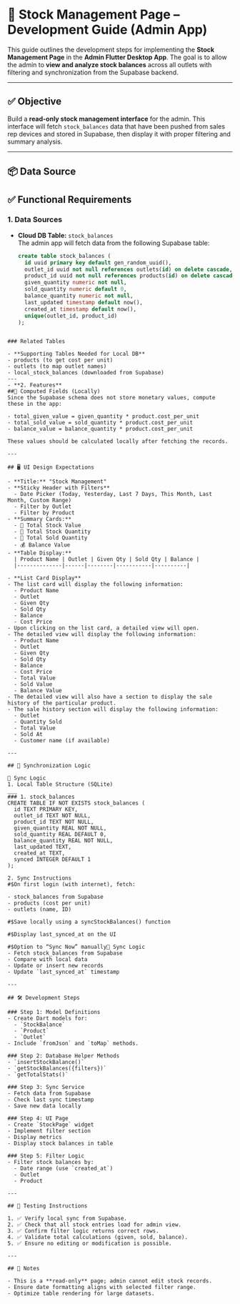 # 🧾 Stock Management Page – Development Guide (Admin App)

This guide outlines the development steps for implementing the **Stock Management Page** in the **Admin Flutter Desktop App**. The goal is to allow the admin to **view and analyze stock balances** across all outlets with filtering and synchronization from the Supabase backend.

---

## ✅ Objective

Build a **read-only stock management interface** for the admin. This interface will fetch `stock_balances` data that have been pushed from sales rep devices and stored in Supabase, then display it with proper filtering and summary analysis.

---

## 📦 Data Source

## ✅ Functional Requirements

### 1. Data Sources

- **Cloud DB Table:** `stock_balances`  
  The admin app will fetch data from the following Supabase table:
  ```sql
  create table stock_balances (
    id uuid primary key default gen_random_uuid(),
    outlet_id uuid not null references outlets(id) on delete cascade,
    product_id uuid not null references products(id) on delete cascade,
    given_quantity numeric not null,
    sold_quantity numeric default 0,
    balance_quantity numeric not null,
    last_updated timestamp default now(),
    created_at timestamp default now(),
    unique(outlet_id, product_id)
  );
  
```

### Related Tables

- **Supporting Tables Needed for Local DB**
- products (to get cost per unit)
- outlets (to map outlet names)
- local_stock_balances (downloaded from Supabase)
---
- **2. Features**
##🧮 Computed Fields (Locally)
Since the Supabase schema does not store monetary values, compute these in the app:

- total_given_value = given_quantity * product.cost_per_unit
- total_sold_value = sold_quantity * product.cost_per_unit
- balance_value = balance_quantity * product.cost_per_unit

These values should be calculated locally after fetching the records.

---

## 🖥️ UI Design Expectations

- **Title:** "Stock Management"
- **Sticky Header with Filters**
  - Date Picker (Today, Yesterday, Last 7 Days, This Month, Last Month, Custom Range)
  - Filter by Outlet
  - Filter by Product
- **Summary Cards:**
  - 🏬 Total Stock Value
  - 🧮 Total Stock Quantity
  - 🛒 Total Sold Quantity
  - 💰 Balance Value
- **Table Display:**
  | Product Name | Outlet | Given Qty | Sold Qty | Balance |
  |--------------|------|--------|-----------|----------|

- **List Card Display**
- The list card will display the following information:
  - Product Name
  - Outlet
  - Given Qty
  - Sold Qty
  - Balance
  - Cost Price
- Upon clicking on the list card, a detailed view will open.
- The detailed view will display the following information:
  - Product Name
  - Outlet
  - Given Qty
  - Sold Qty
  - Balance
  - Cost Price
  - Total Value
  - Sold Value
  - Balance Value
- The detailed view will also have a section to display the sale history of the particular product.
- The sale history section will display the following information:
  - Outlet
  - Quantity Sold
  - Total Value
  - Sold At
  - Customer name (if available)

---

## 🔁 Synchronization Logic

🔄 Sync Logic
1. Local Table Structure (SQLite)
___
### 1. stock_balances
CREATE TABLE IF NOT EXISTS stock_balances (
  id TEXT PRIMARY KEY,
  outlet_id TEXT NOT NULL,
  product_id TEXT NOT NULL,
  given_quantity REAL NOT NULL,
  sold_quantity REAL DEFAULT 0,
  balance_quantity REAL NOT NULL,
  last_updated TEXT,
  created_at TEXT,
  synced INTEGER DEFAULT 1
);

2. Sync Instructions
#$On first login (with internet), fetch:

- stock_balances from Supabase
- products (cost per unit)
- outlets (name, ID)

#$Save locally using a syncStockBalances() function

#$Display last_synced_at on the UI

#$Option to “Sync Now” manually🔄 Sync Logic
- Fetch stock_balances from Supabase
- Compare with local data
- Update or insert new records
- Update `last_synced_at` timestamp

---

## 🛠️ Development Steps

### Step 1: Model Definitions
- Create Dart models for:
  - `StockBalance`
  - `Product`
  - `Outlet`
- Include `fromJson` and `toMap` methods.

### Step 2: Database Helper Methods
- `insertStockBalance()`
- `getStockBalances({filters})`
- `getTotalStats()`

### Step 3: Sync Service
- Fetch data from Supabase
- Check last sync timestamp
- Save new data locally

### Step 4: UI Page
- Create `StockPage` widget
- Implement filter section
- Display metrics
- Display stock balances in table

### Step 5: Filter Logic
- Filter stock balances by:
  - Date range (use `created_at`)
  - Outlet
  - Product

---

## 🧪 Testing Instructions

1. ✅ Verify local sync from Supabase.
2. ✅ Check that all stock entries load for admin view.
3. ✅ Confirm filter logic returns correct rows.
4. ✅ Validate total calculations (given, sold, balance).
5. ✅ Ensure no editing or modification is possible.

---

## 📌 Notes

- This is a **read-only** page; admin cannot edit stock records.
- Ensure date formatting aligns with selected filter range.
- Optimize table rendering for large datasets.

